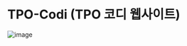 # TPO-Codi  (TPO 코디 웹사이트)


![image](https://github.com/ksnangel/TPO-Codi/assets/97787719/502ed1d2-7232-4c12-a888-54b457e7dba1)

